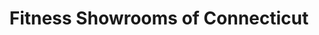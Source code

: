 ---
title: "Fitness Showrooms of Connecticut"
url: /brookfield/fitness-showrooms-of-connecticut/
shop: shop
---